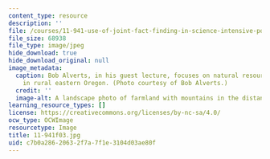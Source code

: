 ```yaml
---
content_type: resource
description: ''
file: /courses/11-941-use-of-joint-fact-finding-in-science-intensive-policy-disputes-part-i-fall-2003/c7b0a28620632f7a7f1e3104d03ae80f_11-941f03.jpg
file_size: 68938
file_type: image/jpeg
hide_download: true
hide_download_original: null
image_metadata:
  caption: Bob Alverts, in his guest lecture, focuses on natural resource management
    in rural eastern Oregon. (Photo courtesy of Bob Alverts.)
  credit: ''
  image-alt: A landscape photo of farmland with mountains in the distance.
learning_resource_types: []
license: https://creativecommons.org/licenses/by-nc-sa/4.0/
ocw_type: OCWImage
resourcetype: Image
title: 11-941f03.jpg
uid: c7b0a286-2063-2f7a-7f1e-3104d03ae80f
---
```

